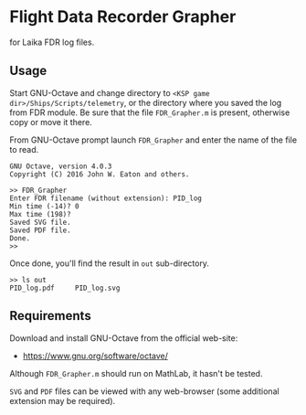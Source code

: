 # Flight Data Recorder Grapher
for Laika FDR log files.

## Usage

Start GNU-Octave and change directory to `<KSP game dir>/Ships/Scripts/telemetry`, or the directory where you saved the log from FDR module.
Be sure that the file `FDR_Grapher.m` is present, otherwise copy or move it there.

From GNU-Octave prompt launch `FDR_Grapher` and enter the name of the file to read.

```
GNU Octave, version 4.0.3
Copyright (C) 2016 John W. Eaton and others.

>> FDR_Grapher
Enter FDR filename (without extension): PID_log
Min time (-14)? 0
Max time (198)?
Saved SVG file.
Saved PDF file.
Done.
>>
```

Once done, you'll find the result in `out` sub-directory.
```
>> ls out
PID_log.pdf     PID_log.svg
```

## Requirements

Download and install GNU-Octave from the official web-site:
  * https://www.gnu.org/software/octave/

Although `FDR_Grapher.m` should run on MathLab, it hasn't be tested.

`SVG` and `PDF` files can be viewed with any web-browser (some additional extension may be required).
